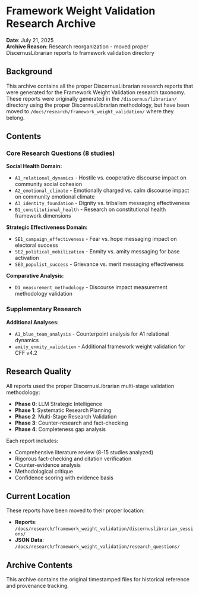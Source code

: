 # Framework Weight Validation Research Archive

**Date**: July 21, 2025  
**Archive Reason**: Research reorganization - moved proper DiscernusLibrarian reports to framework validation directory

## Background

This archive contains all the proper DiscernusLibrarian research reports that were generated for the Framework Weight Validation research taxonomy. These reports were originally generated in the `/discernus/librarian/` directory using the proper DiscernusLibrarian methodology, but have been moved to `/docs/research/framework_weight_validation/` where they belong.

## Contents

### Core Research Questions (8 studies)

**Social Health Domain:**
- `A1_relational_dynamics` - Hostile vs. cooperative discourse impact on community social cohesion
- `A2_emotional_climate` - Emotionally charged vs. calm discourse impact on community emotional climate  
- `A3_identity_foundation` - Dignity vs. tribalism messaging effectiveness
- `B1_constitutional_health` - Research on constitutional health framework dimensions

**Strategic Effectiveness Domain:**
- `SE1_campaign_effectiveness` - Fear vs. hope messaging impact on electoral success
- `SE2_political_mobilization` - Enmity vs. amity messaging for base activation  
- `SE3_populist_success` - Grievance vs. merit messaging effectiveness

**Comparative Analysis:**
- `D1_measurement_methodology` - Discourse impact measurement methodology validation

### Supplementary Research

**Additional Analyses:**
- `A1_blue_team_analysis` - Counterpoint analysis for A1 relational dynamics
- `amity_enmity_validation` - Additional framework weight validation for CFF v4.2

## Research Quality

All reports used the proper DiscernusLibrarian multi-stage validation methodology:
- **Phase 0**: LLM Strategic Intelligence  
- **Phase 1**: Systematic Research Planning
- **Phase 2**: Multi-Stage Research Validation
- **Phase 3**: Counter-research and fact-checking
- **Phase 4**: Completeness gap analysis

Each report includes:
- Comprehensive literature review (8-15 studies analyzed)
- Rigorous fact-checking and citation verification
- Counter-evidence analysis
- Methodological critique
- Confidence scoring with evidence basis

## Current Location

These reports have been moved to their proper location:
- **Reports**: `/docs/research/framework_weight_validation/discernuslibrarian_sessions/`  
- **JSON Data**: `/docs/research/framework_weight_validation/research_questions/`

## Archive Contents

This archive contains the original timestamped files for historical reference and provenance tracking.